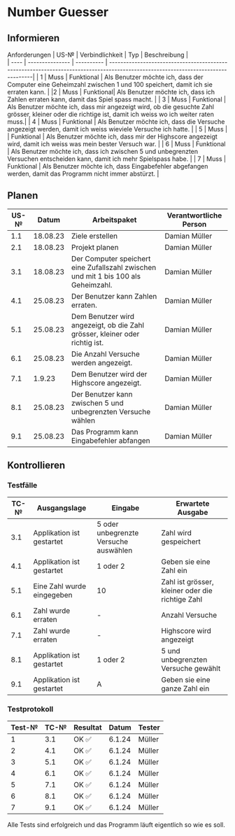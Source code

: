 # Number Guesser

## Informieren
 

 Anforderungen
| US-№ | Verbindlichkeit | Typ        | Beschreibung |                                                                                                                       
| ---- | --------------- | ---------- | ---------------------------------------------------------------------------------------------------------------------------------|
| 1  |    Muss           | Funktional |  Als Benutzer möchte ich, dass der Computer eine Geheimzahl zwischen 1 und 100 speichert, damit ich sie erraten kann. |
|2  |   Muss             | Funktional| Als Benutzer möchte ich, dass ich Zahlen erraten kann, damit das Spiel spass macht. |
|  3 |   Muss |  Funktional    | Als Benutzer möchte ich, dass mir angezeigt wird, ob die gesuchte Zahl grösser, kleiner oder die richtige ist, damit ich weiss wo ich weiter raten muss.|
| 4   | Muss       | Funktional | Als Benutzer möchte ich, dass die Versuche angezeigt werden, damit ich weiss wieviele Versuche ich hatte. |
|  5  |  Muss |        | Funktional   | Als Benutzer möchte ich, dass mir der Highscore angezeigt wird, damit ich weiss was mein bester Versuch war. |
|  6   |  Muss   |  Funktional | Als Benutzer möchte ich, dass ich zwischen 5 und unbegrenzten Versuchen entscheiden kann, damit ich mehr Spielspass habe.   |
|  7  |  Muss    | Funktional | Als Benutzer möchte ich, dass Eingabefehler abgefangen werden, damit das Programm nicht immer abstürzt. |


 


## Planen

| US-№ | Datum | Arbeitspaket  | Verantwortliche Person   |
| ---- | ----- | ------------- | ------------------------- |
| 1.1 | 18.08.23   | Ziele erstellen | Damian Müller |
| 2.1 | 18.08.23   | Projekt planen |Damian Müller |
| 3.1 | 18.08.23   | Der Computer speichert eine Zufallszahl zwischen und mit 1 bis 100 als Geheimzahl.   | Damian Müller |
| 4.1 | 25.08.23   | Der Benutzer kann Zahlen erraten. | Damian Müller |
| 5.1 | 25.08.23   | Dem Benutzer wird angezeigt, ob die Zahl grösser, kleiner oder richtig ist. | Damian Müller |
| 6.1 | 25.08.23   | Die Anzahl Versuche werden angezeigt. | Damian Müller |
| 7.1 | 1.9.23     | Dem Benutzer wird der Highscore angezeigt. | Damian Müller |
| 8.1 | 25.08.23   | Der Benutzer kann zwischen 5 und unbegrenzten Versuche wählen | Damian Müller |
| 9.1| 25.08.23   | Das Programm kann Eingabefehler abfangen | Damian Müller|


## Kontrollieren

### Testfälle

| TC-№ | Ausgangslage | Eingabe | Erwartete Ausgabe |
|---|---|---|---|
| 3.1 | Applikation ist gestartet | 5 oder unbegrenzte Versuche auswählen | Zahl wird gespeichert|
| 4.1 | Applikation ist gestartet | 1 oder 2  |  Geben sie eine Zahl ein |
| 5.1 | Eine Zahl wurde eingegeben | 10 | Zahl ist grösser, kleiner oder die richtige Zahl |
| 6.1 | Zahl wurde erraten |  - | Anzahl Versuche |
| 7.1 | Zahl wurde erraten | - | Highscore wird angezeigt |
| 8.1 | Applikation ist gestartet | 1 oder 2 | 5 und unbegrenzten Versuche gewählt |
| 9.1| Applikation ist gestartet | A | Geben sie eine ganze Zahl ein |


### Testprotokoll

| Test-№ | TC-№ | Resultat | Datum      | Tester |
| ------ | ---- | -------- | ---------- | ------ |
| 1 | 3.1 |  OK ✅         | 6.1.24 | Müller |
| 2 | 4.1 |  OK ✅         | 6.1.24 | Müller |
| 3 | 5.1 |  OK ✅        | 6.1.24 | Müller |
| 4 | 6.1 |  OK ✅         | 6.1.24 | Müller |
| 5 | 7.1 |  OK ✅         | 6.1.24 | Müller |
| 6 | 8.1 |  OK ✅         | 6.1.24 | Müller |
| 7 | 9.1 |  OK ✅         | 6.1.24 | Müller |

Alle Tests sind erfolgreich und das Programm läuft eigentlich so wie es soll.

